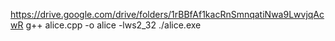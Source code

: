 https://drive.google.com/drive/folders/1rBBfAf1kacRnSmnqatiNwa9LwvjqAcwR
 
g++ alice.cpp -o alice -lws2_32
./alice.exe
